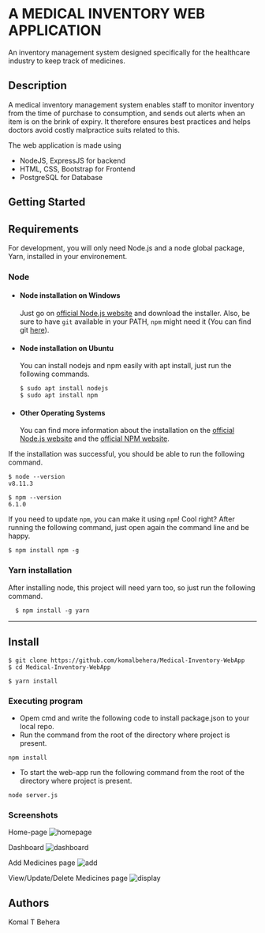 # A MEDICAL INVENTORY WEB APPLICATION 


An inventory management system designed specifically for the healthcare industry to keep track of medicines.

## Description


A medical inventory management system enables staff to monitor inventory from the time of purchase to consumption, and sends out alerts when an item is on the brink of expiry. It therefore ensures best practices and helps doctors avoid costly malpractice suits related to this.

The web application is made using
* NodeJS, ExpressJS for backend
* HTML, CSS, Bootstrap for Frontend
* PostgreSQL for Database


## Getting Started

## Requirements

For development, you will only need Node.js and a node global package, Yarn, installed in your environement.

### Node
- #### Node installation on Windows

  Just go on [official Node.js website](https://nodejs.org/) and download the installer.
Also, be sure to have `git` available in your PATH, `npm` might need it (You can find git [here](https://git-scm.com/)).

- #### Node installation on Ubuntu

  You can install nodejs and npm easily with apt install, just run the following commands.

      $ sudo apt install nodejs
      $ sudo apt install npm

- #### Other Operating Systems
  You can find more information about the installation on the [official Node.js website](https://nodejs.org/) and the [official NPM website](https://npmjs.org/).

If the installation was successful, you should be able to run the following command.

    $ node --version
    v8.11.3

    $ npm --version
    6.1.0

If you need to update `npm`, you can make it using `npm`! Cool right? After running the following command, just open again the command line and be happy.

    $ npm install npm -g

###
### Yarn installation
  After installing node, this project will need yarn too, so just run the following command.

      $ npm install -g yarn

---

## Install

    $ git clone https://github.com/komalbehera/Medical-Inventory-WebApp
    $ cd Medical-Inventory-WebApp
    
    $ yarn install

### Executing program

* Opem cmd and write the following code to install package.json to your local repo.
* Run the command from the root of the directory where project is present.

```
npm install
```
* To start the web-app run the following command from the root of the directory where project is present.
```
node server.js
```
### Screenshots 
Home-page
![homepage](https://user-images.githubusercontent.com/58564545/134795296-2f11f466-3406-4f08-a56e-c4f30424c18c.JPG)

Dashboard 
![dashboard](https://user-images.githubusercontent.com/58564545/134795305-ffc5e3a8-98a5-4308-9b63-a099b54399f5.JPG)

Add Medicines page
![add](https://user-images.githubusercontent.com/58564545/134795308-1808b6ca-782d-4c48-9a58-75458216d0fd.JPG)

View/Update/Delete Medicines page
![display](https://user-images.githubusercontent.com/58564545/134795316-fb268190-71b2-481b-bf87-3f55d91bace1.JPG)

## Authors

Komal T Behera





